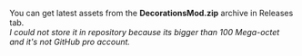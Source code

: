 You can get latest assets from the **DecorationsMod.zip** archive in Releases tab.<br>
*I could not store it in repository because its bigger than 100 Mega-octet and it's not GitHub pro account.*
